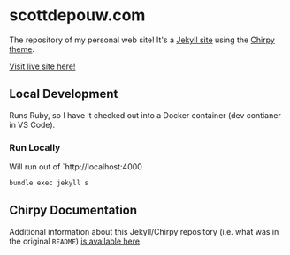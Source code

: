 # scottdepouw.com

The repository of my personal web site! It's a [Jekyll site](https://jekyllrb.com/) using the [Chirpy theme](https://github.com/cotes2020/jekyll-theme-chirpy/).

[Visit live site here!](https://scottdepouw.com/)

## Local Development

Runs Ruby, so I have it checked out into a Docker container (dev contianer in VS Code).

### Run Locally

Will run out of `http://localhost:4000

```powershell
bundle exec jekyll s  
```

## Chirpy Documentation

Additional information about this Jekyll/Chirpy repository (i.e. what was in the original `README`) [is available here](./chirpy.md).
